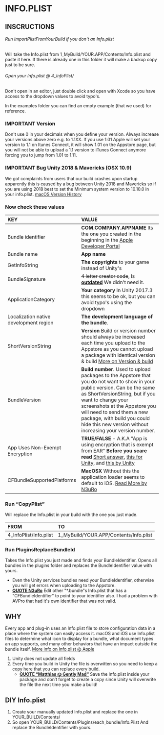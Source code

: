 # INFO.PLIST

## INSCRUCTIONS
###### Run ImportPlistFromYourBuild if you don't an Info.plist
Will take the Info.plist from 1_MyBuild/YOUR.APP/Contents/Info.plist and paste it here. If there is already one in this folder it will make a backup copy just to be sure.

###### Open your Info.plist @ 4_InfoPlist/
Don't open in an editor, just double click and open with Xcode so you have access to the dropdown values to avoid typo's. 

In the examples folder you can find an empty example (that we used) for reference.

### IMPORTANT Version
Don't use 0 in your decimals when you define your version. Always increase your versions above zero e.g. to 1.1XX. If you use 1.01 Apple will set your version to 1.1 on Itunes Connect, it will show 1.01 on the Appstore page, but you will not be able to upload a 1.1 version to iTunes Connect anymore forcing you to jump from 1.01 to 1.11. 

### IMPORTANT Bug Unity 2018 & Mavericks (OSX 10.9)
We got complaints from users that our build crashes upon startup apparently this is caused by a bug between Unity 2018 and Mavericks so if you are using 2018 best to set the Minimum system version to 10.10.0 in your info.plist. [macOS Version History](https://en.wikipedia.org/wiki/MacOS_version_history)

### Now check these values

| KEY | VALUE |
|:--|:--|
|Bundle identifier|**COM.COMPANY.APPNAME** Its the one you created in the beginning in the [Apple Developer Portal](https://developer.apple.com/account/mac/certificate/development)  |
|Bundle name| **App name**|
|GetInfoString | **The copyrights** to your game instead of Unity's |
| BundleSignature | ~~4 letter creator code~~, Is [**outdated**](https://stackoverflow.com/a/1898662) We didn't need it. |
| ApplicationCategory | **Your category** In Unity 2017.3 this seems to be ok, but you can avoid typo's using the dropdown |
| Localization native development region | **The development language of the bundle**.|
|ShortVersionString | **Version** Build or version number should always be increased each time you upload to the Appstore as you cannot upload a package with identical version & build [More on Version & build](https://stackoverflow.com/a/19728342)|
|BundleVersion| **Build number**. Used to upload packages to the Appstore that you do not want to show in your public version. Can be the same as ShortVersionString, but if you want to change your screenshots at the Appstore you will need to send them a new package, with build you could hide this new version without increasing your version number.|
|App Uses Non-Exempt Encryption| **TRUE/FALSE** - A.K.A "App is using encryption that is exempt from [EAR](https://www.bis.doc.gov/index.php/encryption-and-export-administration-regulations-ear)" **Before you scare read** [Short answer](https://stackoverflow.com/a/46691541), [this for Unity](http://answers.unity.com/answers/669794/view.html), and [this by Unity](https://forum.unity.com/threads/us-export-compliance-encryption.389208/#post-2893835) |
|CFBundleSupportedPlatforms|**MacOSX** Without this the application loader seems to default to iOS. [Read More by N3uRo](https://forum.unity.com/threads/the-nightmare-of-submitting-to-app-store-steps-included-dec-2016.444107/)|LSMinimumSystemVersion| Set to 10.10.0 if you are on Unity 2018 [Version history](https://en.wikipedia.org/wiki/MacOS_version_history)|


### Run “CopyPlist” 
Will replace the Info.plist in your build with the one you just made.

| FROM | TO |
|:--|:--|
| 4_InfoPlist/Info.plist | 1_MyBuild/YOUR.APP/Contents/Info.plist |

 

### Run PluginsReplaceBundleId
Takes the Info.plist you just made and finds your BundleIdentifier. Opens all bundles in the plugins folder and replaces the BundleIdentifier value with yours. 

* Even the Unity services bundles need your BundleIdentifier, otherwise you will get errors when uploading to the Appstore.
* **[QUOTE N3uRo](https://forum.unity.com/threads/the-nightmare-of-submitting-to-app-store-steps-included-dec-2016.444107/)**
Edit other "*.bundle"s Info.plist that has a "CFBundleIdentifier" to point to your identifier also. I had a problem with AVPro that had it's own identifier that was not valid.

## WHY
Every app and plug-in uses an Info.plist file to store configuration data in a place where the system can easily access it. macOS and iOS use Info.plist files to determine what icon to display for a bundle, what document types an app supports, and many other behaviors that have an impact outside the bundle itself.
[More info on Info.plist @ Apple](https://developer.apple.com/library/archive/documentation/General/Reference/InfoPlistKeyReference/Introduction/Introduction.html)

1. Unity does not update all fields
2. Every time you build in Unity the file is overwitten so you need to keep a copy here that you can replace every build.
	- [**QUOTE “Matthias @ Gently Mad“**](https://gentlymad.org/blog/post/deliver-mac-store-unity)
Save the Info.plist inside your package and don’t forget to create a copy since Unity will overwrite the file the next time you make a build!

## DIY Info.plist
1. Create your manually updated Info.plist and replace the one in YOUR_BUILD/Contents/
2. So open YOUR_BUILD/Contents/Plugins/each_bundle/Info.Plist
And replace the BundleIdentifier with yours.
